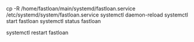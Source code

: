 cp -R /home/fastloan/main/systemd/fastloan.service /etc/systemd/system/fastloan.service
systemctl daemon-reload
systemctl start fastloan
systemctl status fastloan

systemctl restart fastloan
